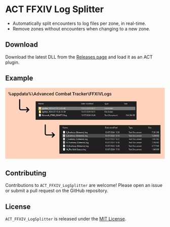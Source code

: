 # ACT FFXIV Log Splitter
- Automatically split encounters to log files per zone, in real-time.
- Remove zones without encounters when changing to a new zone.

## Download
Download the latest DLL from the [Releases page](https://github.com/grievouz/FFXIVLogSplitter/releases) and load it as an ACT plugin.

## Example

![image](./Docs/Example.png)

## Contributing

Contributions to `ACT_FFXIV_LogSplitter` are welcome! Please open an issue or submit a pull request on the GitHub repository.

## License

`ACT_FFXIV_LogSplitter` is released under the [MIT License](./LICENSE.md).